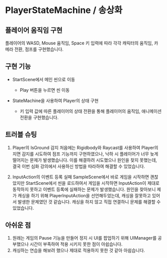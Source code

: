 # PlayerStateMachine / 송상화
 
## 플레이어 움직임 구현
플레이어의 WASD, Mouse 움직임, Space 키 입력에 따라 각각 캐릭터의 움직임, 카메라 전환, 점프를 구현했습니다.

## 구현 기능
- StartScene에서 메인 씬으로 이동
  - Play 버튼을 누르면 씬 이동
 
- StateMachine을 사용하여 Player의 상태 구현
  - 키 입력 값에 따른 플레이어의 상태 전환을 통해 플레이어의 움직임, 애니메이션 전환을 구현했습니다.

## 트러블 슈팅
1. Player의 IsGround 감지
   처음에는 Rigidbody와 Raycast를 사용하여 Player의 지면 감지를 시도하여 점프 기능까지 구현하였으나, 낙하 시 플레이어가 너무 늦게 떨어지는 문제가 발생했습니다.
   이를 해결하려 시도했으나 원인을 찾지 못했는데, 결국 이번 심화 강의에서 사용하신 방법을 따라하여 해결할 수 있었습니다.

2. InputAction의 이벤트 등록 실패
   SampleScene에서 바로 게임을 시작하면 괜찮았지만 StartScene에서 씬을 로드하여서 게임을 시작하면 InputAction이 제대로 동작하지 못하고 이벤트 등록에 실패하는 문제가 발생했습니다.
   원인을 찾아보니 제가 캐싱을 하기 위해 PlayerInputAction을 선언해두었는데, 캐싱을 잘못하고 있어서 발생한 문제였던 것 같습니다. 캐싱을 하지 않고 직접 연결하니 문제를 해결할 수 있었습니다.

## 아쉬운 점
   1. 원래는 게임의 Pause 기능을 만들어 정지 시 UI를 팝업하기 위해 UIManager를 공부했으나 시간이 부족하여 적용 시키지 못한 점이 아쉽습니다.
   2. 캐싱하는 연습을 해보려 했으나 제대로 적용하지 못한 것 같아 아쉽습니다.

